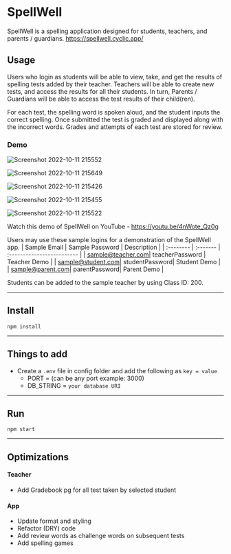 # SpellWell


SpellWell is a spelling application designed for students, teachers, and parents / guardians. https://spellwell.cyclic.app/

## Usage

Users who login as students will be able to view, take, and get the results of spelling tests added by their teacher. Teachers will be able to create new tests, and access the results for all their students. In turn, Parents / Guardians will be able to access the test results of their child(ren).

For each test, the spelling word is spoken aloud, and the student inputs the correct spelling. Once submitted the test is graded and displayed along with the incorrect words.  Grades and attempts of each test are stored for review.

### Demo


![Screenshot 2022-10-11 215552](https://user-images.githubusercontent.com/67307808/195239538-76e7c85a-8099-4b2a-99bb-e4dfb2ba5ec7.png)

![Screenshot 2022-10-11 215649](https://user-images.githubusercontent.com/67307808/195239541-834fa10f-02de-4fcf-938a-dcc4f177190d.png)

![Screenshot 2022-10-11 215426](https://user-images.githubusercontent.com/67307808/195239563-4c190fb1-ca93-4402-afe6-c883c26e187a.png)

![Screenshot 2022-10-11 215455](https://user-images.githubusercontent.com/67307808/195239571-c42f4298-72dd-4957-b958-a33a9279fe62.png)

![Screenshot 2022-10-11 215522](https://user-images.githubusercontent.com/67307808/195239582-5baa58e2-fde4-47ea-9389-95851bf5b90c.png)

Watch this demo of SpellWell on YouTube - https://youtu.be/4nWote_Qz0g

Users may use these sample logins for a demonstration of the SpellWell app.
| Sample Email | Sample Password | Description  |
| :-------- | :------- | :------------------------- |
| sample@teacher.com| teacherPassword | Teacher Demo |
| sample@student.com| studentPassword| Student Demo |
| sample@parent.com| parentPassword| Parent Demo |

Students can be added to the sample teacher by using Class ID: 200.

---

## Install

`npm install`

---

## Things to add

- Create a `.env` file in config folder and add the following as `key = value`
  - PORT = (can be any port example: 3000)
  - DB_STRING = `your database URI`

---

## Run

`npm start`

---

## Optimizations

#### Teacher
- Add Gradebook pg for all test taken by selected student

#### App
- Update format and styling
- Refactor (DRY) code
- Add review words as challenge words on subsequent tests
- Add spelling games
